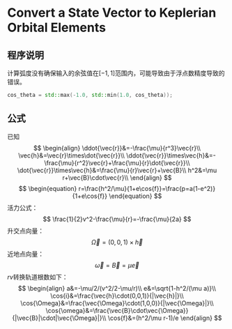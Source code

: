 # Convert a State Vector to Keplerian Orbital Elements
## 程序说明
计算弧度没有确保输入的余弦值在$[-1,1]$范围内，可能导致由于浮点数精度导致的错误。
```cpp
cos_theta = std::max(-1.0, std::min(1.0, cos_theta));
```
## 公式
已知
$$
\begin{align}
\ddot{\vec{r}}&=-\frac{\mu}{r^3}\vec{r}\\
\vec{h}&=\vec{r}\times\dot{\vec{r}}\\
\ddot{\vec{r}}\times\vec{h}&=-\frac{\mu}{r^2}\vec{r}+\frac{\mu}{r}\dot{\vec{r}}\\
\dot{\vec{r}}\times\vec{h}&=\frac{\mu}{r}\vec{r}+\vec{B}\\
h^2&=\mu r+\vec{B}\cdot\vec{r}\\
\end{align}
$$
$$
\begin{equation}
r=\frac{h^2/\mu}{1+e\cos{f}}=\frac{p=a(1-e^2)}{1+e\cos{f}}
\end{equation}
$$
活力公式：
$$
\frac{1}{2}v^2-\frac{\mu}{r}=-\frac{\mu}{2a}
$$
升交点向量：
$$
\vec{\Omega}=(0,0,1)\times\vec{h}
$$
近地点向量：
$$
\vec{\omega}=\vec{B}=\mu\vec{e}
$$
$rv$转换轨道根数如下：
$$
\begin{align}
a&=-\mu/2/(v^2/2-\mu/r)\\
e&=\sqrt{1-h^2/(\mu a)}\\
\cos{i}&=\frac{\vec{h}\cdot(0,0,1)}{|\vec{h}|}\\
\cos{\Omega}&=\frac{\vec{\Omega}\cdot(1,0,0)}{|\vec{\Omega}|}\\
\cos{\omega}&=\frac{\vec{B}\cdot\vec{\Omega}}{|\vec{B}|\cdot|\vec{\Omega}|}\\
\cos{f}&=(h^2/\mu r-1)/e
\end{align}
$$
